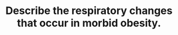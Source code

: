 ---
title: "Describe the respiratory changes that occur in morbid obesity."
entityType: SAQ
exam: PEX
college: CICM
year: 2008
sitting: B
question: 17
passRate: 40
EC_expectedDomains:
- "A good answer required the following points Definition of morbid obesity (>200% ideal body weight or body mass index > 35), Upper airway effects: fat infiltration of pharyngeal soft tissues difficult airway, prone to airway obstruction eg OSA, O2 consumption and CO2 production: due to total body fat, requires cardiac output and alveolar ventilation, FRC mainly via ERV: due to mass loading and splinting of diaphragm, upright obese, closing capacity > FRC small airway closure, V/Q mismatch, venous admixture and arterial hypoxaemia, O2 stores, total respiratory system compliance: chest wall compliance , subcutaneous and intra abdominal fat excess, lung compliance, airways resistance, work of breathing, resp muscle efficiency, Altered ventilatory control: Obstructive sleep apnoea, Obesity hypoventilation syndrome"
EC_errorsCommon:
- "Major area of weakness of candidates was a lack of depth and breadth in knowledge of this topic and in applying basic physiology."
resources:
- "Nunn’s Applied Respiratory Physiology / A B Lumb & J F Lunn - 6th ed"
---
